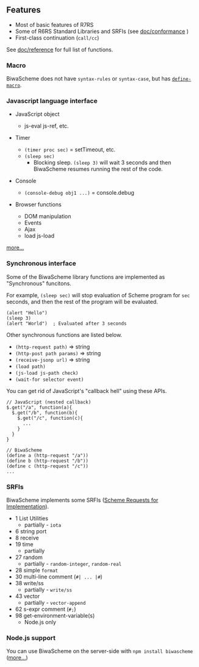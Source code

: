 ## Features

* Most of basic features of R7RS
* Some of R6RS Standard Libraries and SRFIs
  (see [doc/conformance](/doc/conformance.html) )
* First-class continuation (`call/cc`)

See [doc/reference](/doc/reference.html) for full list of functions.

### Macro

BiwaScheme does not have `syntax-rules` or `syntax-case`, but has [`define-macro`](/doc/reference.html#macro).

### Javascript language interface

* JavaScript object
    * js-eval js-ref, etc.
* Timer
  * `(timer proc sec)` = setTimeout, etc.
  * `(sleep sec)`
      * Blocking sleep. `(sleep 3)` will wait 3 seconds and then 
        BiwaScheme resumes running the rest of the code. 
* Console
  * `(console-debug obj1 ...)` = console.debug

* Browser functions
  * DOM manipulation
  * Events
  * Ajax
  * load js-load

[more...](/doc/reference.html#js-interface)

### Synchronous interface

Some of the BiwaScheme library functions are implemented as "Synchronous"
funcitons.

For example, `(sleep sec)` will stop evaluation of Scheme program
for `sec` seconds, and then the rest of the program will be evaluated.

```
(alert "Hello")
(sleep 3)
(alert "World")  ; Evaluated after 3 seconds
```

Other synchronous functions are listed below.

* `(http-request path)` => string
* `(http-post path params)` => string
* `(receive-jsonp url)` => string
* `(load path)`
* `(js-load js-path check)`
* `(wait-for selector event)`

You can get rid of JavaScript's "callback hell" using these APIs.

```
// JavaScript (nested callback)
$.get("/a", function(a){
  $.get("/b", function(b){
    $.get("/c", function(c){
      ...
    }
  }
}

// BiwaScheme
(define a (http-request "/a"))
(define b (http-request "/b"))
(define c (http-request "/c"))
...
```

### SRFIs

BiwaScheme implements some SRFIs ([Scheme Requests for Implementation](http://srfi.schemers.org/)).

* 1 List Utilities 
  * partially - `iota`
* 6 string port
* 8 receive
* 19 time 
  * partially
* 27 random 
  * partially - `random-integer`, `random-real`
* 28 simple `format`
* 30 multi-line comment (`#| ... |#`)
* 38 write/ss 
  * partially - `write/ss`
* 43 vector 
  * partially - `vector-append`
* 62 s-expr comment (`#;`)
* 98 get-environment-variable(s) 
  * Node.js only

### Node.js support

You can use BiwaScheme on the server-side with `npm install biwascheme`
([more...](/doc/getting_started.html#nodejs))
